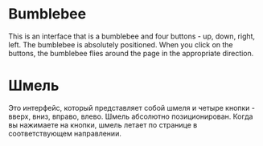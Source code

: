# Bumblebee

This is an interface that is a bumblebee and four buttons - up, down, right, left.
The bumblebee is absolutely positioned. When you click on the buttons, the bumblebee flies around the page in the appropriate direction. 

# Шмель

Это интерфейс, который представляет собой шмеля и четыре кнопки - вверх, вниз, вправо, влево.
Шмель абсолютно позиционирован. Когда вы нажимаете на кнопки, шмель летает по странице в соответствующем направлении. 
